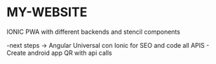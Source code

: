 # MY-WEBSITE
IONIC PWA with different backends and stencil components

-next steps -> Angular Universal con Ionic for SEO and code all APIS - Create android app QR with api calls

